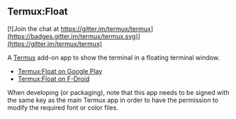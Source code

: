 Termux:Float
------------
[![Join the chat at https://gitter.im/termux/termux](https://badges.gitter.im/termux/termux.svg)](https://gitter.im/termux/termux)

A [Termux](https://termux.com/) add-on app to show the terminal in a floating terminal window.

- [Termux:Float on Google Play](https://play.google.com/store/apps/details?id=com.termux.window)
- [Termux:Float on F-Droid](https://f-droid.org/repository/browse/?fdid=com.termux.window)

When developing (or packaging), note that this app needs to be signed with the same key as the main Termux app in order to have the permission to modify the required font or color files.
